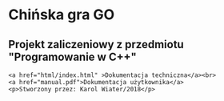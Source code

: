 <!DOCTYPE html>
<html lang="en">
<head>
    <meta charset="UTF-8">
    <meta name="viewport" content="width=device-width, initial-scale=1.0">
    <meta http-equiv="X-UA-Compatible" content="ie=edge">
    
</head>
<body>
    <h1>Chińska gra GO</h1>
    <h2>Projekt zaliczeniowy z przedmiotu "Programowanie w C++"</h2>
    
    <a href="html/index.html" >Dokumentacja techniczna</a><br>
    <a href="manual.pdf">Dokumentacja użytkownika</a>
    <p>Stworzony przez: Karol Wiater/2018</p>
</body>
</html>
